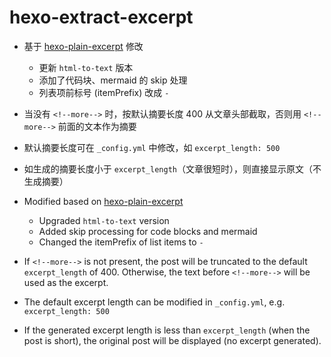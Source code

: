 # hexo-extract-excerpt

- 基于 [hexo-plain-excerpt](https://www.npmjs.com/package/hexo-plain-excerpt) 修改
	- 更新 `html-to-text` 版本
	- 添加了代码块、mermaid 的 skip 处理
	- 列表项前标号 (itemPrefix) 改成 `- `
- 当没有  `<!--more-->` 时，按默认摘要长度 400 从文章头部截取，否则用  `<!--more-->` 前面的文本作为摘要
- 默认摘要长度可在 `_config.yml` 中修改，如 `excerpt_length: 500`
- 如生成的摘要长度小于 `excerpt_length`（文章很短时），则直接显示原文（不生成摘要）



- Modified based on [hexo-plain-excerpt](https://www.npmjs.com/package/hexo-plain-excerpt)
	- Upgraded `html-to-text` version
	- Added skip processing for code blocks and mermaid
	- Changed the itemPrefix of list items to `- `
- If `<!--more-->` is not present, the post will be truncated to the default `excerpt_length` of 400. Otherwise, the text before `<!--more-->` will be used as the excerpt.
- The default excerpt length can be modified in `_config.yml`, e.g. `excerpt_length: 500`
- If the generated excerpt length is less than `excerpt_length` (when the post is short), the original post will be displayed (no excerpt generated).
